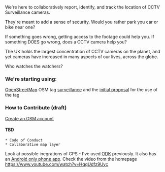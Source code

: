 We're here to collaboratively report, identify, and track the location of CCTV Surveillance cameras.

They're meant to add a sense of security. Would you rather park you car or bike near one?

If something goes wrong, getting access to the footage could help you. If something DOES go wrong, does a CCTV camera help you?

The UK holds the largest concentration of CCTV cameras on the planet, and yet cameras have increased in many aspects of our lives, across the globe.

Who watches the watchers?

### We're starting using: 
[OpenStreetMap](http://www.openstreetmap.org/about)
OSM tag [surveillance](http://wiki.openstreetmap.org/wiki/Tag:man_made%3Dsurveillance) and the [initial proposal](http://wiki.openstreetmap.org/wiki/Proposed_features/Surveillance) for the use of the tag
    
### How to Contribute (draft)

[Create an OSM account](https://www.openstreetmap.org/user/new)

#### TBD
    * Code of Conduct
    * Collaborative map layer
Look at possible inegrations of GPS - I've used [ODK](https://opendatakit.org) previously. It also has an [Android only phone app](https://opendatakit.org/use/collect/). Check the video from the homepage https://www.youtube.com/watch?v=HqqUdfz9Uyc
